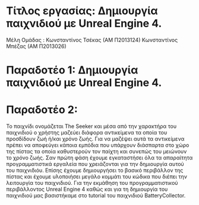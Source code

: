# Τίτλος εργασίας: Δημιουργία παιχνιδιού με Unreal Engine 4.

Μέλη Ομάδας :
Κωνσταντίνος Τσέκας (ΑΜ Π2013124)
Κωνσταντίνος Μπέζας (ΑΜ Π2013026)

# Παραδοτέο 1: Δημιουργία παιχνιδιού με Unreal Engine 4.

# Παραδοτέο 2: 
Το παιχνίδι ονομάζεται The Seeker και μέσα από την χαρακτήρα του παιχνιδιού ο χρήστης μαζεύει διάφορα αντικείμενα τα οποία του
προσδίδουν ζωή ή/και χρόνο ζωής. Για να μαζέψει αυτά τα αντικείμενα πρέπει να αποφεύγει κάποια εμπόδια που υπάρχουν διάσπαρτα 
στο χώρο της πίστας τα οποία καθυστερούν τον παίχτη και συνεπώς του μειώνουν το χρόνο ζωής. Σαν πρώτη φάση έχουμε εγκαταστήσει όλα τα 
απαραίτητα προγραμματιστικά εργαλεία που χρειάζονται για την δημιουργία αυτού του παιχνιδιόυ. Επίσης έχουμε δημιουργήσει το βασικό
περιβάλλον της πίστας και έχουμε υλοποιήσει μεγάλο κομμάτι του κώδικα που διέπει την λειτουργία του παιχνιδιού. Για την εκμάθηση του 
προγραμματιστικού περιβάλλοντος Unreal Engine 4 καθώς και για τη δημιουργία του παιχνιδιού μας βασιστήκαμε στο tutorial  του παιχνιδιού
BatteryCollector.
